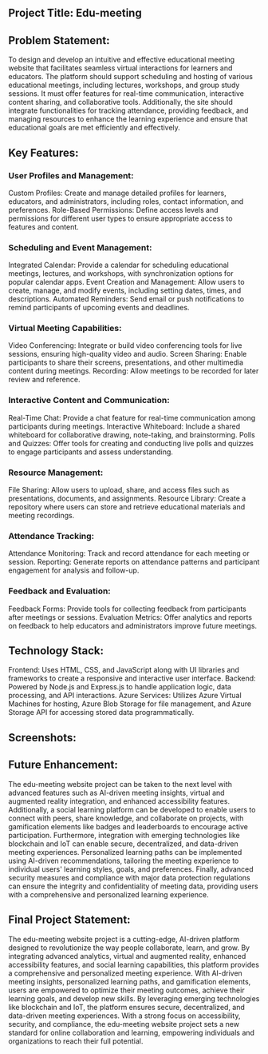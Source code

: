 ## Project Title: Edu-meeting

## Problem Statement:

To design and develop an intuitive and effective educational meeting website that facilitates seamless virtual interactions for learners and educators. The platform should support scheduling and hosting of various educational meetings, including lectures, workshops, and group study sessions. It must offer features for real-time communication, interactive content sharing, and collaborative tools. Additionally, the site should integrate functionalities for tracking attendance, providing feedback, and managing resources to enhance the learning experience and ensure that educational goals are met efficiently and effectively.

## Key Features:

### User Profiles and Management:
Custom Profiles: Create and manage detailed profiles for learners, educators, and administrators, including roles, contact information, and preferences.
Role-Based Permissions: Define access levels and permissions for different user types to ensure appropriate access to features and content.
###  Scheduling and Event Management:

Integrated Calendar: Provide a calendar for scheduling educational meetings, lectures, and workshops, with synchronization options for popular calendar apps.
Event Creation and Management: Allow users to create, manage, and modify events, including setting dates, times, and descriptions.
Automated Reminders: Send email or push notifications to remind participants of upcoming events and deadlines.
### Virtual Meeting Capabilities:

Video Conferencing: Integrate or build video conferencing tools for live sessions, ensuring high-quality video and audio.
Screen Sharing: Enable participants to share their screens, presentations, and other multimedia content during meetings.
Recording: Allow meetings to be recorded for later review and reference.
### Interactive Content and Communication:

Real-Time Chat: Provide a chat feature for real-time communication among participants during meetings.
Interactive Whiteboard: Include a shared whiteboard for collaborative drawing, note-taking, and brainstorming.
Polls and Quizzes: Offer tools for creating and conducting live polls and quizzes to engage participants and assess understanding.
### Resource Management:

File Sharing: Allow users to upload, share, and access files such as presentations, documents, and assignments.
Resource Library: Create a repository where users can store and retrieve educational materials and meeting recordings.
### Attendance Tracking:

Attendance Monitoring: Track and record attendance for each meeting or session.
Reporting: Generate reports on attendance patterns and participant engagement for analysis and follow-up.
### Feedback and Evaluation:

Feedback Forms: Provide tools for collecting feedback from participants after meetings or sessions.
Evaluation Metrics: Offer analytics and reports on feedback to help educators and administrators improve future meetings.

## Technology Stack:
Frontend: Uses HTML, CSS, and JavaScript along with UI libraries and frameworks to create a responsive and interactive user interface.
Backend: Powered by Node.js and Express.js to handle application logic, data processing, and API interactions.
Azure Services: Utilizes Azure Virtual Machines for hosting, Azure Blob Storage for file management, and Azure Storage API for accessing stored data programmatically.

## Screenshots:

 ## Future Enhancement:
 
 The edu-meeting website project can be taken to the next level with advanced features such as AI-driven meeting insights, virtual and augmented reality integration, and enhanced accessibility features. Additionally, a social learning platform can be developed to enable users to connect with peers, share knowledge, and collaborate on projects, with gamification elements like badges and leaderboards to encourage active participation. Furthermore, integration with emerging technologies like blockchain and IoT can enable secure, decentralized, and data-driven meeting experiences. Personalized learning paths can be implemented using AI-driven recommendations, tailoring the meeting experience to individual users' learning styles, goals, and preferences. Finally, advanced security measures and compliance with major data protection regulations can ensure the integrity and confidentiality of meeting data, providing users with a comprehensive and personalized learning experience.

## Final Project Statement:
 
 The edu-meeting website project is a cutting-edge, AI-driven platform designed to revolutionize the way people collaborate, learn, and grow. By integrating advanced analytics, virtual and augmented reality, enhanced accessibility features, and social learning capabilities, this platform provides a comprehensive and personalized meeting experience. With AI-driven meeting insights, personalized learning paths, and gamification elements, users are empowered to optimize their meeting outcomes, achieve their learning goals, and develop new skills. By leveraging emerging technologies like blockchain and IoT, the platform ensures secure, decentralized, and data-driven meeting experiences. With a strong focus on accessibility, security, and compliance, the edu-meeting website project sets a new standard for online collaboration and learning, empowering individuals and organizations to reach their full potential.
 
